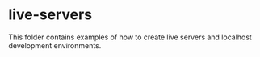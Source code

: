 # live-servers

This folder contains examples of how to create live servers and localhost development environments.